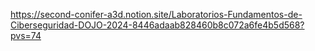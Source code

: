 https://second-conifer-a3d.notion.site/Laboratorios-Fundamentos-de-Ciberseguridad-DOJO-2024-8446adaab828460b8c072a6fe4b5d568?pvs=74
